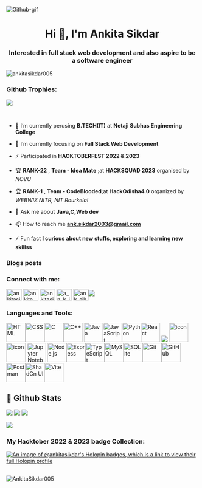  ![Github-gif](https://github.com/AnkitaSikdar005/AnkitaSikdar005/assets/115947852/1dd39f4e-133d-4e8c-bdda-95118ad030f6)
<h1 align="center">Hi 👋, I'm Ankita Sikdar</h1>
<h3 align="center">Interested in full stack web development and also aspire to be a software engineer</h3>

<p align="left"> <img src="https://komarev.com/ghpvc/?username=ankitasikdar005&label=Profile%20views&color=0e75b6&style=flat" alt="ankitasikdar005" /> </p>
<h3 align="left">Github Trophies:</h3>

![](https://github-profile-trophy.vercel.app/?username=AnkitaSikdar005&theme=synthwavek&no-frame=true&no-bg=true&margin-w=4)

<img src="https://www.animatedimages.org/data/media/562/animated-line-image-0111.gif" width="1000" height="2" /> 

<p align="left"> <a href="https://twitter.com/" target="blank"><img src="https://img.shields.io/twitter/follow/?logo=twitter&style=for-the-badge" alt="" /></a> </p>

- 🌿 I’m currently perusing **B.TECH(IT)** at **Netaji Subhas Engineering College**
- 🌱 I’m currently focusing on **Full Stack Web Development**
- ⚡ Participated in **HACKTOBERFEST 2022 & 2023**
- 🏆 **RANK-22** , **Team - Idea Mate** ;at **HACKSQUAD 2023** organised by *NOVU*
- 🏆 **RANK-1**  , **Team - CodeBlooded**;at **HackOdisha4.0** organized by *WEBWIZ.NITR, NIT Rourkela!* 


- 💬 Ask me about **Java,C,Web dev**

- 📫 How to reach me **ank.sikdar2003@gmail.com**

- ⚡ Fun fact **I curious about new stuffs, exploring and learning new skillss**

### Blogs posts
<!-- BLOG-POST-LIST:START -->
<!-- BLOG-POST-LIST:END -->

<h3 align="left">Connect with me:</h3>
<p align="left">
<a href="https://dev.to/ankitasikdar005" target="blank"><img align="center" src="https://raw.githubusercontent.com/rahuldkjain/github-profile-readme-generator/master/src/images/icons/Social/devto.svg" alt="ankitasikdar005" height="30" width="40" /></a>
<a href="https://www.linkedin.com/in/ankita-sikdar-70210a253/" target="blank"><img align="center" src="https://raw.githubusercontent.com/rahuldkjain/github-profile-readme-generator/master/src/images/icons/Social/linked-in-alt.svg" alt="ankita sikdar" height="30" width="40" /></a>
<a href="https://codesandbox.com/ankitasikdar005" target="blank"><img align="center" src="https://raw.githubusercontent.com/rahuldkjain/github-profile-readme-generator/master/src/images/icons/Social/codesandbox.svg" alt="ankitasikdar005" height="30" width="40" /></a>
<a href="https://instagram.com/a_n_k_i_t_a_s_i_k_d_a_r" target="blank"><img align="center" src="https://raw.githubusercontent.com/rahuldkjain/github-profile-readme-generator/master/src/images/icons/Social/instagram.svg" alt="a_n_k_i_t_a_s_i_k_d_a_r" height="30" width="40" /></a>
<a href="https://www.hackerrank.com/ank_sikdar2003" target="blank"><img align="center" src="https://raw.githubusercontent.com/rahuldkjain/github-profile-readme-generator/master/src/images/icons/Social/hackerrank.svg" alt="ank_sikdar2003" height="30" width="40" /></a><a href = "mailto:ank.sikdar2003@gmail.com"><img src="https://img.shields.io/badge/-Gmail-%23333?style=for-the-badge&logo=gmail&logoColor=white" target="_blank"></a></p>

<h3 align="left">Languages and Tools:</h3>
<p align="left"><img width="50" src="https://raw.githubusercontent.com/marwin1991/profile-technology-icons/refs/heads/main/icons/html.png" alt="HTML" title="HTML"/><img width="50" src="https://raw.githubusercontent.com/marwin1991/profile-technology-icons/refs/heads/main/icons/css.png" alt="CSS" title="CSS"/><img width="50" src="https://raw.githubusercontent.com/marwin1991/profile-technology-icons/refs/heads/main/icons/c.png" alt="C" title="C"/><img width="50" src="https://raw.githubusercontent.com/marwin1991/profile-technology-icons/refs/heads/main/icons/c++.png" alt="C++" title="C++"/> <img width="50" src="https://raw.githubusercontent.com/marwin1991/profile-technology-icons/refs/heads/main/icons/java.png" alt="Java" title="Java"/><img width="50" src="https://raw.githubusercontent.com/marwin1991/profile-technology-icons/refs/heads/main/icons/javascript.png" alt="JavaScript" title="JavaScript"/><img width="50" src="https://raw.githubusercontent.com/marwin1991/profile-technology-icons/refs/heads/main/icons/python.png" alt="Python" title="Python"/><img width="50" src="https://raw.githubusercontent.com/marwin1991/profile-technology-icons/refs/heads/main/icons/react.png" alt="React" title="React"/></a> <img src="https://skillicons.dev/icons?i=bootstrap,vscode,tailwind,mongodb,mysql" /> <img src="https://github.com/marwin1991/profile-technology-icons/assets/76012086/4ec200c2-acdf-4c42-b419-cd49cba3d09f" alt="icon" width="50" height="50"> <img src="https://github.com/marwin1991/profile-technology-icons/assets/76012086/24b02d77-2f28-43c7-b5d6-e15e3395851b" alt="icon" width="50" height="50"> <img width="50" src="https://user-images.githubusercontent.com/25181517/183914128-3fc88b4a-4ac1-40e6-9443-9a30182379b7.png" alt="Jupyter Notebook" title="Jupyter Notebook"/> <img width="50" src="https://raw.githubusercontent.com/marwin1991/profile-technology-icons/refs/heads/main/icons/node_js.png" alt="Node.js" title="Node.js"/><img width="50" src="https://raw.githubusercontent.com/marwin1991/profile-technology-icons/refs/heads/main/icons/express.png" alt="Express" title="Express"/><img width="50" src="https://raw.githubusercontent.com/marwin1991/profile-technology-icons/refs/heads/main/icons/typescript.png" alt="TypeScript" title="TypeScript"/><img width="50" src="https://raw.githubusercontent.com/marwin1991/profile-technology-icons/refs/heads/main/icons/mysql.png" alt="MySQL" title="MySQL"/><img width="50" src="https://raw.githubusercontent.com/marwin1991/profile-technology-icons/refs/heads/main/icons/sqlite.png" alt="SQLite" title="SQLite"/><img width="50" src="https://raw.githubusercontent.com/marwin1991/profile-technology-icons/refs/heads/main/icons/git.png" alt="Git" title="Git"/><img width="50" src="https://raw.githubusercontent.com/marwin1991/profile-technology-icons/refs/heads/main/icons/github.png" alt="GitHub" title="GitHub"/><img width="50" src="https://raw.githubusercontent.com/marwin1991/profile-technology-icons/refs/heads/main/icons/postman.png" alt="Postman" title="Postman"/><img width="50" src="https://raw.githubusercontent.com/marwin1991/profile-technology-icons/refs/heads/main/icons/shadcn_ui.png" alt="ShadCn UI" title="ShadCn UI"/><img width="50" src="https://raw.githubusercontent.com/marwin1991/profile-technology-icons/refs/heads/main/icons/vite.png" alt="Vite" title="Vite"/>
</p> 



## 💫 Github Stats

 ![](https://github-readme-stats.vercel.app/api?username=AnkitaSikdar005&theme=synthwave&hide_border=false&include_all_commits=false&count_private=false)
![](https://github-readme-streak-stats.herokuapp.com/?user=AnkitaSikdar005&theme=synthwave&hide_border=false)
![](https://github-readme-stats.vercel.app/api/top-langs/?username=AnkitaSikdar005&theme=synthwave&hide_border=false&include_all_commits=false&count_private=false&layout=compact)



  <img src="https://github-readme-activity-graph.vercel.app/graph?username=AnkitaSikdar005&theme=synthwave-84&true&hide_border=true" />
<img src="https://www.animatedimages.org/data/media/562/animated-line-image-0111.gif" width="1000" height="2" />

### My Hacktober 2022 & 2023 badge Collection:

[![An image of @ankitasikdar's Holopin badges, which is a link to view their full Holopin profile](https://holopin.me/ankitasikdar)](https://holopin.io/@ankitasikdar)

<img src="https://www.animatedimages.org/data/media/562/animated-line-image-0111.gif" width="1000" height="2" />

<!---<h2 align="center">Leetcode Stats 🧑‍💻</h2>

<div align="center">
    <height="250" src="https://camo.githubusercontent.com/19db51af5f90f1b152bc0b9078f5fe97053955be5074f03f17019c70345bdcdb/68747470733a2f2f6d69726f2e6d656469756d2e636f6d2f6d61782f313336302f302a37513379765349765f7430696f4a2d5a2e676966" />
    <img height="250" alt="My Leetcode Stats" src="https://leetcard.jacoblin.cool/AnkitaSikdar?theme=unicorn&font=Josefin%20Slab&ext=heatmap" />
</div>
<img src="https://www.animatedimages.org/data/media/562/animated-line-image-0111.gif" width="1000" height="2" />--->




<p align="left"> <img src="https://komarev.com/ghpvc/?username=AnkitaSikdar005&label=Profile%20views&color=0e75b6&style=flat" alt="AnkitaSikdar005" /> </p>

